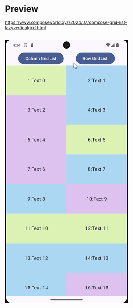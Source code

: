 # Preview
https://www.composeworld.xyz/2024/07/compose-grid-list-lazyverticalgrid.html
<br/><br/>

![preview](preview.gif)